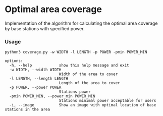 # Optimal area coverage
Implementation of the algorithm for calculating the optimal area coverage
by base stations with specified power.

### Usage

`python3 coverage.py -w WIDTH -l LENGTH -p POWER -pmin POWER_MIN`

```
options:
  -h, --help            show this help message and exit
  -w WIDTH, --width WIDTH
                        Width of the area to cover
  -l LENGTH, --length LENGTH
                        Length of the area to cover
  -p POWER, --power POWER
                        Stations power
  -pmin POWER_MIN, --power_min POWER_MIN
                        Stations minimal power acceptable for users
  -i, --image           Show an image with optimal location of base stations in the area
```